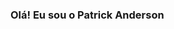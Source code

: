### Olá! Eu sou o Patrick Anderson

<!--
**PatrickAgs/Patrickags** is a ✨ _special_ ✨ repository because its `README.md` (this file) appears on your GitHub profile.

Here are some ideas to get you started:


- 🌱 Estudando JavaScript e React
- 💬 Iniciante na area
- 📫 Contate-me no email : Patrickags@outlook.com
- 😄 Pronomes: ele/dele

<div align="center">
  <a href="https://github.com/Patrickags">
  <img height="180em" src="https://github-readme-stats.vercel.app/api?username=Patrickags&show_icons=true&theme=dracula&include_all_commits=true&count_private=true"/>
  <img height="180em" src="https://github-readme-stats.vercel.app/api/top-langs/?username=Patrickags&layout=compact&langs_count=7&theme=dracula"/>
</div>
